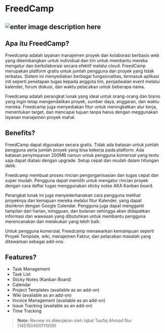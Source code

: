 FreedCamp 
==================
![enter image description here](http://xarxanet.org/sites/default/files/freedcamp.jpg)
----------

Apa itu FreedCamp?
-------------
Freedcamp adalah layanan manajemen proyek dan kolaborasi berbasis web yang dikembangkan untuk individual dan tim untuk membantu mereka mengatur dan berkolaborasi secara efektif melalui cloud. FreedCamp merupakan platform gratis untuk jumlah pengguna dan proyek yang tidak terbatas. Sistem ini menyediakan berbagai fungsionalitas, termasuk aplikasi inti seperti penetapan tugas kepada anggota tim, penjadwalan event melalui kalender, forum diskusi, dan waktu pelacakan untuk beberapa nama.

Freedcamp adalah perangkat lunak yang ideal untuk orang-orang dan bisnis yang ingin tetap mengendalikan proyek, sumber daya, anggaran, dan waktu mereka. Freedcamp juga menyediakan fitur untuk meningkatkan alur kerja, menentukan target, dan mencapai tujuan tanpa harus dengan meggunakan layanan manajemen proyek mahal.


Benefits?
-------------
FreedCamp dapat digunakan secara gratis. Tidak ada batasan untuk jumlah pengguna serta jumlah proyek yang bisa bekerja pada platform. Ada batasan penyimpanan 200MB namun untuk pengguna komersial yang tentu saja dapat diatasi dengan upgrade. Setup cepat dan mudah dalam hitungan detik.

Freedcamp membuat proses rincian pengorganisasian dan tugas cepat dan super mudah. Pengguna dapat memilih untuk mengatur rincian proyek dengan cara daftar tugas menggunakan sticky notes AKA Kanban board.

Perangkat lunak ini juga menyederhanakan cara pengguna melihat proyeknya dan kemajuan mereka melalui fitur Kalender, yang dapat disinkron dengan Google Calendar. Pengguna juga dapat mengganti tampilan dari harian, mingguan, dan bulanan sehingga akan didapatkan informasi dan wawasan yang dibutuhkan untuk membantu pengguna merencanakan dan melakukan yang lebih baik.

Untuk pengguna komersial, Freedcamp menawarkan kemampuan seperti Proyek Template, wiki, manajemen Faktur, dan pelacakan masalah yang ditawarkan sebagai add-ons.


Features?
-------------

 - Task Management
 - Task List
 - Sticky Notes (Kanban Board)
 - Calendar
 - Project Templates (available as an add-on)
 - Wiki (available as an add-on)
 - Invoice Management (available as an add-on)
 - Issue Tracking (available as an add-on)
 - Time Tracking

> **Note:** Review ini dikerjakan oleh Iqbal Taufiq Ahmad Nur (145150400111009)
